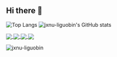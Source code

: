 ## Hi there 👋
![Top Langs](https://github-readme-stats.vercel.app/api/top-langs/?username=jxnu-liguobin&hide=html,jupyter%20notebook,css,javascript,java)
![jxnu-liguobin's GitHub stats](https://github-readme-stats.vercel.app/api?username=jxnu-liguobin&show=reviews,prs_merged,prs_merged_percentage&rank_icon=percentile)

<a href="https://github.com/bitlap/sbt-dependency-analyzer">
  <img align="center" src="https://github-readme-stats.vercel.app/api/pin/?username=bitlap&repo=sbt-dependency-analyzer" />
</a>

<a href="https://github.com/nebula-contrib/testcontainers-nebula">
  <img align="center" src="https://github-readme-stats.vercel.app/api/pin/?username=nebula-contrib&repo=testcontainers-nebula" />
</a>

<a href="https://github.com/nebula-contrib/nebula4scala">
  <img align="center" src="https://github-readme-stats.vercel.app/api/pin/?username=nebula-contrib&repo=nebula4scala" />
</a>

<a href="https://github.com/bitlap/kotlin-plugin">
  <img align="center" src="https://github-readme-stats.vercel.app/api/pin/?username=bitlap&repo=kotlin-plugin" />
</a>


<p align="left"> <img src="https://komarev.com/ghpvc/?username=jxnu-liguobin&label=Profile%20views&color=0e75b6&style=flat" alt="jxnu-liguobin" /> </p>
